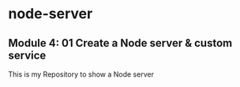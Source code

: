 # node-server

## Module 4: 01 Create a Node server & custom service

This is my Repository to show a Node server